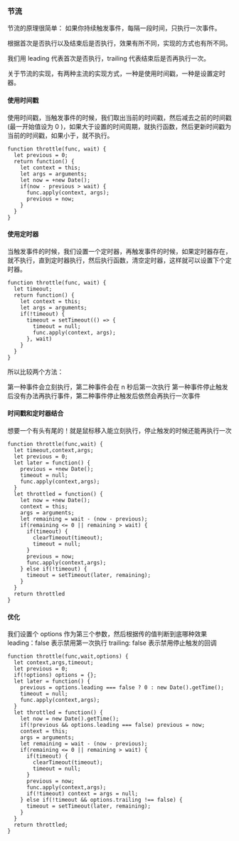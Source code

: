 ### 节流
节流的原理很简单：
如果你持续触发事件，每隔一段时间，只执行一次事件。

根据首次是否执行以及结束后是否执行，效果有所不同，实现的方式也有所不同。

我们用 leading 代表首次是否执行，trailing 代表结束后是否再执行一次。

关于节流的实现，有两种主流的实现方式，一种是使用时间戳，一种是设置定时器。
#### 使用时间戳
使用时间戳，当触发事件的时候，我们取出当前的时间戳，然后减去之前的时间戳(最一开始值设为 0 )，如果大于设置的时间周期，就执行函数，然后更新时间戳为当前的时间戳，如果小于，就不执行。
```
function throttle(func, wait) {
  let previous = 0;
  return function() {
    let context = this;
    let args = arguments;
    let now = +new Date();
    if(now - previous > wait) {
      func.apply(context, args);
      previous = now;
    }
  }
}
```
#### 使用定时器
当触发事件的时候，我们设置一个定时器，再触发事件的时候，如果定时器存在，就不执行，直到定时器执行，然后执行函数，清空定时器，这样就可以设置下个定时器。
```
function throttle(func, wait) {
  let timeout;
  return function() {
    let context = this;
    let args = arguments;
    if(!timeout) {
      timeout = setTimeout(() => {
        timeout = null;
        func.apply(context, args);
      }, wait)
    }
  }
}
```
所以比较两个方法：

第一种事件会立刻执行，第二种事件会在 n 秒后第一次执行
第一种事件停止触发后没有办法再执行事件，第二种事件停止触发后依然会再执行一次事件
#### 时间戳和定时器结合
想要一个有头有尾的！就是鼠标移入能立刻执行，停止触发的时候还能再执行一次
```
function throttle(func,wait) {
  let timeout,context,args;
  let previous = 0;
  let later = function() {
    previous = +new Date();
    timeout = null;
    func.apply(context,args);
  }
  let throttled = function() {
    let now = +new Date();
    context = this;
    args = arguments;
    let remaining = wait - (now - previous);
    if(remaining <= 0 || remaining > wait) {
      if(timeout) {
        clearTimeout(timeout);
        timeout = null;
      }
      previous = now;
      func.apply(context,args);
    } else if(!timeout) {
      timeout = setTimeout(later, remaining);
    }
  }
  return throttled
}
```
#### 优化
我们设置个 options 作为第三个参数，然后根据传的值判断到底哪种效果
leading：false 表示禁用第一次执行
trailing: false 表示禁用停止触发的回调
```
function throttle(func,wait,options) {
  let context,args,timeout;
  let previous = 0;
  if(!options) options = {};
  let later = function() {
    previous = options.leading === false ? 0 : new Date().getTime();
    timeout = null;
    func.apply(context,args);
  }
  let throttled = function() {
    let now = new Date().getTime();
    if(!previous && options.leading === false) previous = now;
    context = this;
    args = arguments;
    let remaining = wait - (now - previous);
    if(remaining <= 0 || remaining > wait) {
      if(timeout) {
        clearTimeout(timeout);
        timeout = null;
      }
      previous = now;
      func.apply(context,args);
      if(!timeout) context = args = null;
    } else if(!timeout && options.trailing !== false) {
      timeout = setTimeout(later, remaining);
    }
  }
  return throttled;
}
```
